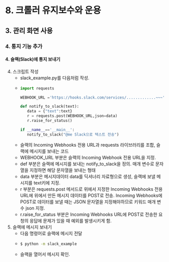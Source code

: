 # 8. 크롤러 유지보수와 운용
## 3. 관리 화면 사용
### 4. 통지 기능 추가
#### 4. 슬랙(Slack)에 통지 보내기
4. 스크립트 작성
   - slack_example.py를 다음처럼 작성.
   - ```python
     import requests

     WEBHOOK_URL ='https://hooks.slack.com/services/.............~~~'

     def notify_to_slack(text):
        data = {"text":text}
        r = requests.post(WEBHOOK_URL,json=data)
        r.raise_for_status()

     if __name__=='__main__':
        notify_to_slack("@me Slack으로 텍스트 전송")
     ```
   - 슬랙의 Incoming Webhooks 전용 URL과 requests 라이브러리를 조합, 슬랙에 메시지를 보내는 코드
   - WEBHOOK_URL 부분은 슬랙의 Incoming Webhook 전용 URL을 지정.
   - def 부분은 슬랙에 메시지를 보내는 notify_to_slack을 정의. 매개 변수로 문자열을 지정하면 해당 문자열을 보내는 형태
   - data 부분은 메시지데이터 data를 딕셔너리 자료형으로 생성, 슬랙에 보낼 메시지를 text키에 지정.
   - r 부분은 requests.post 메서드로 위에서 지정한 Incoming Webhooks 전용 URL에 위에서 만든 메시지 데이터를 POST로 전송. Incoming Webhooks에 POST로 데이터를 보낼 때는 JSON 문자열을 지정해야하므로 키워드 매개 변수 json 지정.
   - r.raise_for_status 부분은 Incoming Webhooks URL에 POST로 전송한 요청의 응답에 문제가 있을 때 예외를 발생시키게 함.
5. 슬랙에 메시지 보내기
   - 다음 명령어로 슬랙에 메시지 전달
   - ```cmd
     $ python -m slack_example
     ```
   - 슬랙을 열어서 메시지 확인.